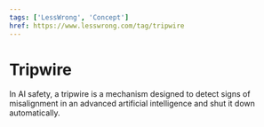 ```yaml
---
tags: ['LessWrong', 'Concept']
href: https://www.lesswrong.com/tag/tripwire
---
```


# Tripwire
In AI safety, a tripwire is a mechanism designed to detect signs of misalignment in an advanced artificial intelligence and shut it down automatically.

